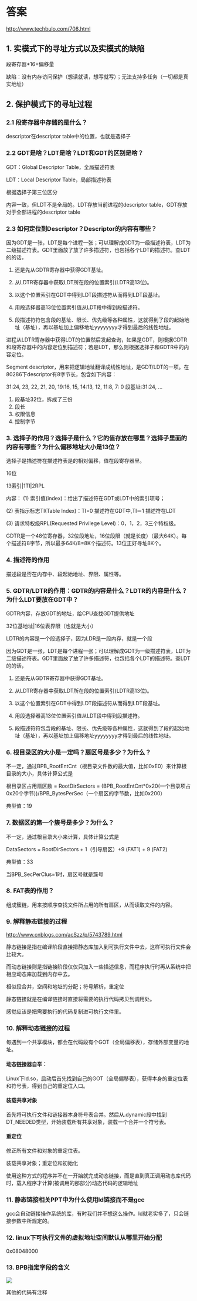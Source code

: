 # 答案

http://www.techbulo.com/708.html

## 1. 实模式下的寻址方式以及实模式的缺陷

段寄存器*16+偏移量

缺陷：没有内存访问保护（想读就读，想写就写）；无法支持多任务（一切都是真实地址）

## 2. 保护模式下的寻址过程

### 2.1 段寄存器中存储的是什么？

descriptor在descriptor table中的位置，也就是选择子

### 2.2 GDT是啥？LDT是啥？LDT和GDT的区别是啥？

GDT：Global Descriptor Table，全局描述符表

LDT：Local Descriptor Table，局部描述符表

根据选择子第三位区分

内容一致，但LDT不是全局的。LDT存放当前进程的descriptor table，GDT存放对于全部进程的descriptor table



### 2.3 如何定位到Descriptor？Descriptor的内容有哪些？

因为GDT是一张，LDT是每个进程一张；可以理解成GDT为一级描述符表，LDT为二级描述符表。GDT里面放了放了许多描述符，也包括各个LDT的描述符。查LDT的的话，

1. 还是先从GDTR寄存器中获得GDT基址。

2. 从LDTR寄存器中获取LDT所在段的位置索引(LDTR高13位)。

3. 以这个位置索引在GDT中得到LDT段描述符从而得到LDT段基址。

4. 用段选择器高13位位置索引值从LDT段中得到段描述符。

5. 段描述符符包含段的基址、限长、优先级等各种属性，这就得到了段的起始地址（基址），再以基址加上偏移地址yyyyyyyy才得到最后的线性地址。

进程从LDTR寄存器中获得LDT的位置然后发起查询，如果是GDT，则根据GDTR和段寄存器中的内容定位到描述符；若是LDT，那么则根据选择子和GDTR中的内容定位。

Segment descriptor，用来把逻辑地址翻译成线性地址，是GDT/LDT的一项。在80286下descriptor有8字节长，包含如下内容：

31:24, 23, 22, 21, 20, 19:16, 15, 14:13, 12, 11:8, 7: 0
段基址:31:24, ...

1. 段基址32位，拆成了三份
2. 段长
3. 权限信息
4. 控制字节

### 3. 选择子的作用？选择子是什么？它的值存放在哪里？选择子里面的内容有哪些？为什么偏移地址大小是13位？

选择子是描述符在描述符表是的相对偏移，值在段寄存器里。

16位

13索引|1TI|2RPL

内容：
(1) 索引值(index)：给出了描述符在GDT或LDT中的索引项号；

(2) 表指示标志TI(Table Index)：TI=0 描述符在GDT中,TI＝1 描述符在LDT

(3) 请求特权级RPL(Requested Privilege Level)：0，1，2，3三个特权级。

GDTR是一个48位寄存器，32位段地址，16位段限（就是长度）（最大64K）。每个描述符8字节，所以最多64K/8=8K个描述符。13位正好寻址8K个。

### 4. 描述符的作用

描述段是否在内存中、段起始地址、界限、属性等。

### 5. GDTR/LDTR的作用：GDTR的内容是什么？LDTR的内容是什么？为什么LDT要放在GDT中？

GDTR内容，存放GDT的地址，给CPU查找GDT提供地址

32位基地址|16位表界限（也就是大小）

LDTR的内容是一个段选择子，因为LDR是一段内存，就是一个段

因为GDT是一张，LDT是每个进程一张；可以理解成GDT为一级描述符表，LDT为二级描述符表。GDT里面放了放了许多描述符，也包括各个LDT的描述符。查LDT的的话，

1. 还是先从GDTR寄存器中获得GDT基址。

2. 从LDTR寄存器中获取LDT所在段的位置索引(LDTR高13位)。

3. 以这个位置索引在GDT中得到LDT段描述符从而得到LDT段基址。

4. 用段选择器高13位位置索引值从LDT段中得到段描述符。

5. 段描述符符包含段的基址、限长、优先级等各种属性，这就得到了段的起始地址（基址），再以基址加上偏移地址yyyyyyyy才得到最后的线性地址。



### 6. 根目录区的大小是一定吗？扇区号是多少？为什么？

不一定，通过BPB_RootEntCnt（根目录文件数的最大值，比如0xE0）来计算根目录的大小，具体计算公式是

根目录区占用扇区数 = RootDirSectors = (BPB_RootEntCnt*0x20(一个目录项占0x20个字节))/BPB_BytesPerSec（一个扇区的字节数，比如0x200）

典型值：19

### 7. 数据区的第一个簇号是多少？为什么？

不一定，通过根目录大小来计算，具体计算公式是

DataSectors = RootDirSectors + 1（引导扇区）+9 (FAT1) + 9 (FAT2)

典型值：33

当BPB_SecPerClus=1时，扇区号就是簇号

### 8. FAT表的作用？

组成簇链，用来按顺序查找文件所占用的所有扇区，从而读取文件的内容。

### 9. 解释静态链接的过程

http://www.cnblogs.com/acSzz/p/5743789.html

静态链接是指在编译阶段直接把静态库加入到可执行文件中去，这样可执行文件会比较大。

而动态链接则是指链接阶段仅仅只加入一些描述信息，而程序执行时再从系统中把相应动态库加载到内存中去。

相似段合并，空间和地址的分配；符号解析，重定位

静态链接就是在编译链接时直接将需要的执行代码拷贝到调用处。

感觉应该是把需要执行的代码复制进可执行文件里。

### 10. 解释动态链接的过程

每遇到一个共享模块，都会在代码段有个GOT（全局偏移表），存储外部变量的地址。  

#### 动态链接器自举：

Linux下ld.so，启动后首先找到自己的GOT（全局偏移表），获得本身的重定位表和符号表，得到自己的重定位入口。

#### 装载共享对象

首先将可执行文件和链接器本身符号表合并。然后从.dynamic段中找到DT_NEEDED类型，开始装载所有共享对象，装载一个合并一个符号表。

#### 重定位

修正所有文件和对象的重定位表。


装载共享对象；重定位和初始化

使用这种方式的程序并不在一开始就完成动态链接，而是直到真正调用动态库代码时，载入程序才计算(被调用的那部分)动态代码的逻辑地址

### 11. 静态链接相关PPT中为什么使⽤ld链接⽽不是gcc

gcc会自动链接操作系统的库，有时我们并不想这么操作。ld就老实多了，只会链接参数中所规定的。

### 12. linux下可执⾏⽂件的虚拟地址空间默认从哪⾥开始分配

0x08048000

### 13. BPB指定字段的含义

![](./BPB.png)

其他的代码有注释

